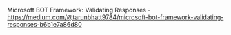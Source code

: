 Microsoft BOT Framework: Validating Responses - https://medium.com/@tarunbhatt9784/microsoft-bot-framework-validating-responses-b6b1e7a86d80


